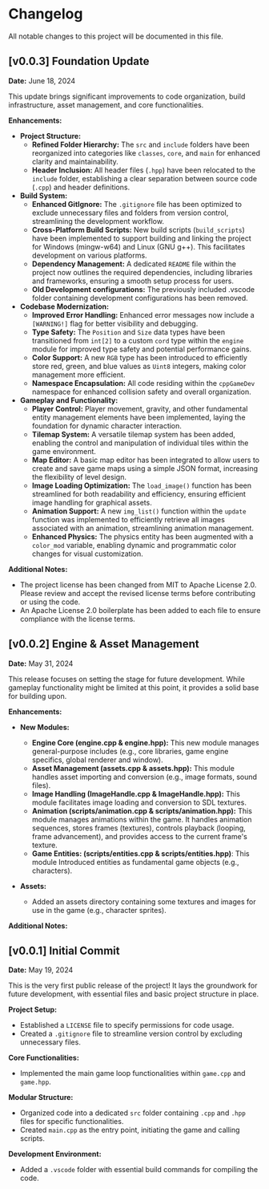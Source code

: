 # Changelog

All notable changes to this project will be documented in this file.

## [v0.0.3] Foundation Update

**Date:** June 18, 2024

This update brings significant improvements to code organization, build
infrastructure, asset management, and core functionalities.

**Enhancements:**

- **Project Structure:**
  - **Refined Folder Hierarchy:** The `src` and `include` folders have been
    reorganized into categories like `classes`, `core`, and `main` for enhanced
    clarity and maintainability.
  - **Header Inclusion:** All header files (`.hpp`) have been relocated to the
    `include` folder, establishing a clear separation between source code
    (`.cpp`) and header definitions.
- **Build System:**
  - **Enhanced GitIgnore:** The `.gitignore` file has been optimized to exclude
    unnecessary files and folders from version control, streamlining the
    development workflow.
  - **Cross-Platform Build Scripts:** New build scripts (`build_scripts`) have
    been implemented to support building and linking the project for Windows
    (mingw-w64) and Linux (GNU g++). This facilitates development on various
    platforms.
  - **Dependency Management:** A dedicated `README` file within the project now
    outlines the required dependencies, including libraries and frameworks,
    ensuring a smooth setup process for users.
  - **Old Development configurations:** The previously included .vscode folder
    containing development configurations has been removed.
- **Codebase Modernization:**
  - **Improved Error Handling:** Enhanced error messages now include a
    `[WARNING!]` flag for better visibility and debugging.
  - **Type Safety:** The `Position` and `Size` data types have been transitioned
    from `int[2]` to a custom `cord` type within the `engine` module for
    improved type safety and potential performance gains.
  - **Color Support:** A new `RGB` type has been introduced to efficiently store
    red, green, and blue values as `Uint8` integers, making color management
    more efficient.
  - **Namespace Encapsulation:** All code residing within the `cppGameDev`
    namespace for enhanced collision safety and overall organization.
- **Gameplay and Functionality:**
  - **Player Control:** Player movement, gravity, and other fundamental entity
    management elements have been implemented, laying the foundation for dynamic
    character interaction.
  - **Tilemap System:** A versatile tilemap system has been added, enabling the
    control and manipulation of individual tiles within the game environment.
  - **Map Editor:** A basic map editor has been integrated to allow users to
    create and save game maps using a simple JSON format, increasing the
    flexibility of level design.
  - **Image Loading Optimization:** The `load_image()` function has been
    streamlined for both readability and efficiency, ensuring efficient image
    handling for graphical assets.
  - **Animation Support:** A new `img_list()` function within the `update`
    function was implemented to efficiently retrieve all images associated with
    an animation, streamlining animation management.
  - **Enhanced Physics:** The physics entity has been augmented with a
    `color_mod` variable, enabling dynamic and programmatic color changes for
    visual customization.

**Additional Notes:**

- The project license has been changed from MIT to Apache License 2.0. Please 
  review and accept the revised license terms before contributing or using the
  code.
- An Apache License 2.0 boilerplate has been added to each file to ensure 
  compliance with the license terms.

## [v0.0.2] Engine & Asset Management

**Date:** May 31, 2024

This release focuses on setting the stage for future development. While gameplay
functionality might be limited at this point, it provides a solid base for
building upon.

**Enhancements:**

- **New Modules:**

  - **Engine Core (engine.cpp & engine.hpp):** This new module manages
    general-purpose includes (e.g., core libraries, game engine specifics,
    global renderer and window).
  - **Asset Management (assets.cpp & assets.hpp):** This module handles asset
    importing and conversion (e.g., image formats, sound files).
  - **Image Handling (ImageHandle.cpp & ImageHandle.hpp):** This module
    facilitates image loading and conversion to SDL textures.
  - **Animation (scripts/animation.cpp & scripts/animation.hpp):** This module
    manages animations within the game. It handles animation sequences, stores
    frames (textures), controls playback (looping, frame advancement), and
    provides access to the current frame's texture.
  - **Game Entities: (scripts/entities.cpp & scripts/entities.hpp)**: This
    module Introduced entities as fundamental game objects (e.g., characters).

- **Assets:**
  - Added an assets directory containing some textures and images for use in the
    game (e.g., character sprites).

**Additional Notes:**

## [v0.0.1] Initial Commit

**Date:** May 19, 2024

This is the very first public release of the project! It lays the groundwork for
future development, with essential files and basic project structure in place.

**Project Setup:**

- Established a `LICENSE` file to specify permissions for code usage.
- Created a `.gitignore` file to streamline version control by excluding
  unnecessary files.

**Core Functionalities:**

- Implemented the main game loop functionalities within `game.cpp` and
  `game.hpp`.

**Modular Structure:**

- Organized code into a dedicated `src` folder containing `.cpp` and `.hpp`
  files for specific functionalities.
- Created `main.cpp` as the entry point, initiating the game and calling
  scripts.

**Development Environment:**

- Added a `.vscode` folder with essential build commands for compiling the code.
